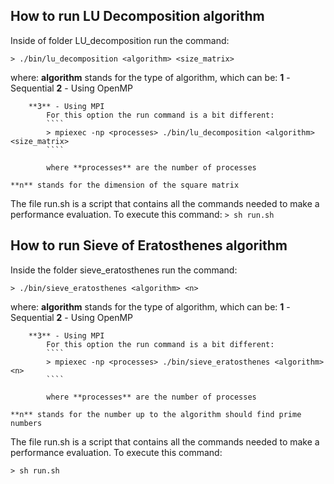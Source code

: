 ## How to run LU Decomposition algorithm

Inside of folder LU_decomposition run the command:

````
> ./bin/lu_decomposition <algorithm> <size_matrix>
````

where:
    **algorithm** stands for the type of algorithm, which can be:
        **1** - Sequential
        **2** - Using OpenMP

        **3** - Using MPI
            For this option the run command is a bit different:
            ````
            > mpiexec -np <processes> ./bin/lu_decomposition <algorithm> <size_matrix>
            ````

            where **processes** are the number of processes

    **n** stands for the dimension of the square matrix


The file run.sh is a script that contains all the commands needed to make a
performance evaluation. To execute this command:
    ````
    > sh run.sh
    ````

## How to run Sieve of Eratosthenes algorithm

Inside the folder sieve_eratosthenes run the command:
````
> ./bin/sieve_eratosthenes <algorithm> <n>
````

where:
    **algorithm** stands for the type of algorithm, which can be:
        **1** - Sequential
        **2** - Using OpenMP

        **3** - Using MPI
            For this option the run command is a bit different:
            ````
            > mpiexec -np <processes> ./bin/sieve_eratosthenes <algorithm> <n>
            ````

            where **processes** are the number of processes

    **n** stands for the number up to the algorithm should find prime numbers

The file run.sh is a script that contains all the commands needed to make a
performance evaluation. To execute this command:
````
> sh run.sh
````
